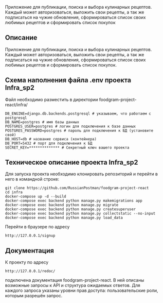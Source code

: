 Приложение для публикации, поиска и выбора кулинарных рецептов. Каждый может авторизоваться,
выложить свои рецепты, а так же подписаться на чужие обновления, сформироваться список своих
любимых рецептов и сформировать список покупок

## Описание
Приложение для публикации, поиска и выбора кулинарных рецептов. Каждый может авторизоваться,
выложить свои рецепты, а так же подписаться на чужие обновления, сформироваться список своих
любимых рецептов и сформировать список покупок.


## Схема наполнения файла .env проекта Infra_sp2
Файл необходимо разместить в директории foodgram-project-react/infra/

```
DB_ENGINE=django.db.backends.postgresql # указываем, что работаем с postgresql
DB_NAME=postgres # имя базы данных
POSTGRES_USER=postgres # логин для подключения к базе данных
POSTGRES_PASSWORD=postgres # пароль для подключения к БД (установите свой)
DB_HOST=db # название сервиса (контейнера)
DB_PORT=5432 # порт для подключения к БД
SECRET_KEY=************** # Секретный ключ вашего проекта
```

## Техническое описание проекта Infra_sp2

Для запуска проекта необходимо клонировать репозиторий и перейти в него в командной строке:

```
git clone https://github.com/RussianPostman/foodgram-project-react
cd infra
docker-compose up -d --build
docker-compose exec backend python manage.py makemigrations app
docker-compose exec backend python manage.py migrate
docker-compose exec backend python manage.py createsuperuser
docker-compose exec backend python manage.py collectstatic --no-input
docker-compose exec backend python manage.py load_data
```
Перейти в браузере по адресу
```
http://127.0.0.1/signup
```
## Документация

К проекту по адресу
```
http://127.0.0.1/redoc/
```
подключена документация foodgram-project-react. В ней описаны возможные запросы к API и структура ожидаемых ответов. Для каждого запроса указаны уровни прав доступа: пользовательские роли, которым разрешён запрос.
